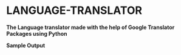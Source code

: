 # LANGUAGE-TRANSLATOR

**The Language translator made with the help of Google Translator Packages using Python**

**Sample Output**
